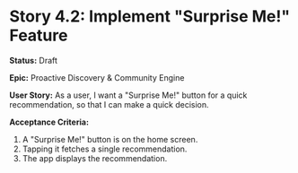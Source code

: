 # Story 4.2: Implement "Surprise Me!" Feature

**Status:** Draft

**Epic:** Proactive Discovery & Community Engine

**User Story:**
As a user, I want a "Surprise Me!" button for a quick recommendation, so that I can make a quick decision.

**Acceptance Criteria:**
1. A "Surprise Me!" button is on the home screen.
2. Tapping it fetches a single recommendation.
3. The app displays the recommendation.
